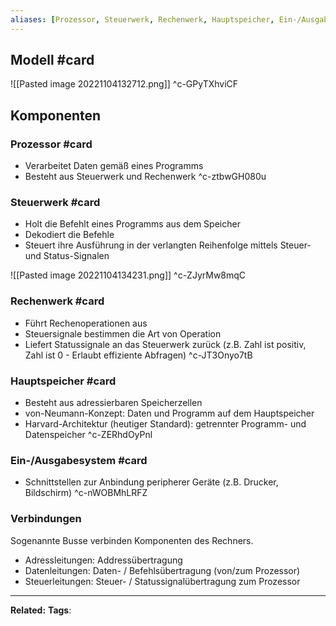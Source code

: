 ```yaml
---
aliases: [Prozessor, Steuerwerk, Rechenwerk, Hauptspeicher, Ein-/Ausgabesystem, Adressleitung, Steuerleitung, Datenleitung]
---
```


## Modell #card
![[Pasted image 20221104132712.png]]
^c-GPyTXhviCF

## Komponenten
### Prozessor #card
- Verarbeitet Daten gemäß eines Programms
- Besteht aus Steuerwerk und Rechenwerk
^c-ztbwGH080u

### Steuerwerk #card
- Holt die Befehlt eines Programms aus dem Speicher
- Dekodiert die Befehle
- Steuert ihre Ausführung in der verlangten Reihenfolge mittels Steuer- und Status-Signalen

![[Pasted image 20221104134231.png]]
^c-ZJyrMw8mqC

### Rechenwerk #card
- Führt Rechenoperationen aus
- Steuersignale bestimmen die Art von Operation
- Liefert Statussignale an das Steuerwerk zurück (z.B. Zahl ist positiv, Zahl ist 0 - Erlaubt effiziente Abfragen)
^c-JT3Onyo7tB

### Hauptspeicher #card
- Besteht aus adressierbaren Speicherzellen
- von-Neumann-Konzept: Daten und Programm auf dem Hauptspeicher
- Harvard-Architektur (heutiger Standard): getrennter Programm- und Datenspeicher
^c-ZERhdOyPnl

### Ein-/Ausgabesystem #card 
- Schnittstellen zur Anbindung peripherer Geräte (z.B. Drucker, Bildschirm)
^c-nWOBMhLRFZ

### Verbindungen
Sogenannte Busse verbinden Komponenten des Rechners.
- Adressleitungen: Addressübertragung
- Datenleitungen: Daten- / Befehlsübertragung (von/zum Prozessor)
- Steuerleitungen: Steuer- / Statussignalübertragung zum Prozessor

---
**Related:**
**Tags**: 